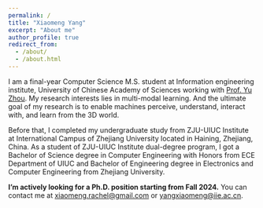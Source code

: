 ```yaml
---
permalink: /
title: "Xiaomeng Yang"
excerpt: "About me"
author_profile: true
redirect_from: 
  - /about/
  - /about.html
---
```


I am a final-year Computer Science M.S. student at Information engineering institute, University of Chinese Academy of Sciences working with [Prof. Yu Zhou](https://people.ucas.ac.cn/~yuzhou). My research interests lies in multi-modal learning. And the ultimate goal of my research is to enable machines perceive, understand, interact with, and learn from the 3D world.

Before that, I completed my undergraduate study from ZJU-UIUC Institute at International Campus of Zhejiang University located in Haining, Zhejiang, China. As a student of ZJU-UIUC Institute dual-degree program, I got a Bachelor of Science degree in Computer Engineering with Honors from ECE Department of UIUC and Bachelor of Engineering degree in Electronics and Computer Engineering from Zhejiang University.

**I’m actively looking for a Ph.D. position starting from Fall 2024.** You can contact me at xiaomeng.rachel@gmail.com or yangxiaomeng@iie.ac.cn.
